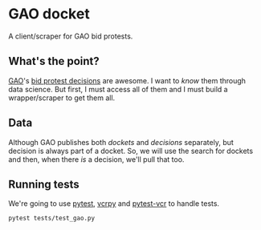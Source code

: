 # GAO docket

A client/scraper for GAO bid protests.

## What's the point?

[GAO](http://gao.gov)'s [bid protest decisions](http://gao.gov/legal/bid-protests/search) are awesome. I want to *know* them through data science. But first, I must access all of them and I must build a wrapper/scraper to get them all.

## Data

Although GAO publishes both *dockets* and *decisions* separately, but decision is always part of a docket. So, we will use the search for dockets and then, when there *is* a decision, we'll pull that too.

## Running tests

We're going to use [pytest](https://docs.pytest.org/en/7.2.x/contents.html), [vcrpy](https://vcrpy.readthedocs.io/en/latest/index.html) and [pytest-vcr](https://pytest-vcr.readthedocs.io/en/latest/) to handle tests.

``` sh
pytest tests/test_gao.py
```